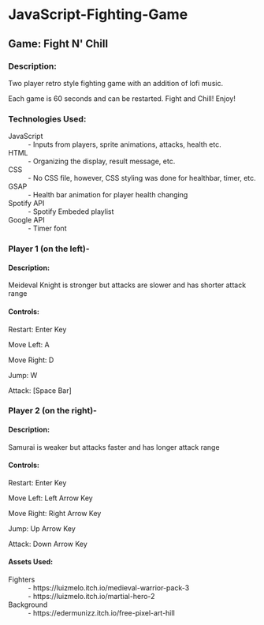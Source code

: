 <h1>JavaScript-Fighting-Game</h1>

<h2>Game: Fight N' Chill</h2> 
<h3>Description:</h3>
Two player retro style fighting game with an addition of lofi music. 

Each game is 60 seconds and can be restarted. Fight and Chill! Enjoy!

<h3>Technologies Used:</h3>
<dl>
  <dt>JavaScript</dt>
  <dd>- Inputs from players, sprite animations, attacks, health etc.</dd>
  <dt>HTML</dt>
  <dd>- Organizing the display, result message, etc.</dd>
  <dt>CSS</dt>
  <dd>- No CSS file, however, CSS styling was done for healthbar, timer, etc.</dd>
  <dt>GSAP</dt>
  <dd>- Health bar animation for player health changing</dd>
  <dt>Spotify API</dt>
  <dd>- Spotify Embeded playlist</dd>
  <dt>Google API</dt>
  <dd>- Timer font</dd>
</dl>

<h3>Player 1 (on the left)-</h3>

<h4>Description:</h4>
Meideval Knight is stronger but attacks are slower and has shorter attack range

<h4>Controls:</h4>

Restart: Enter Key

Move Left: A

Move Right: D

Jump: W

Attack: [Space Bar]

<h3>Player 2 (on the right)-</h3>

<h4>Description:</h4>
Samurai is weaker but attacks faster and has longer attack range

<h4>Controls:</h4>

Restart: Enter Key

Move Left: Left Arrow Key

Move Right: Right Arrow Key

Jump: Up Arrow Key

Attack: Down Arrow Key

<h4>Assets Used:</h4>
<dl>
  <dt>Fighters</dt>
  <dd>- https://luizmelo.itch.io/medieval-warrior-pack-3</dd>
  <dd>- https://luizmelo.itch.io/martial-hero-2</dd>
  <dt>Background</dt>
  <dd>- https://edermunizz.itch.io/free-pixel-art-hill</dd>
</dl>
